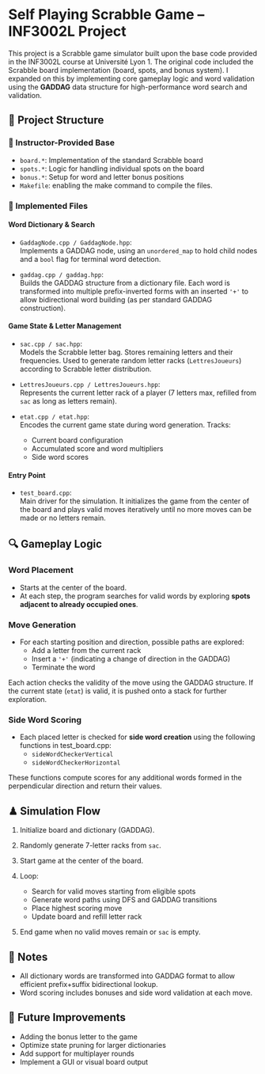 # Self Playing Scrabble Game – INF3002L Project

This project is a Scrabble game simulator built upon the base code provided in the INF3002L course at Université Lyon 1. The original code included the Scrabble board implementation (board, spots, and bonus system). I expanded on this by implementing core gameplay logic and word validation using the **GADDAG** data structure for high-performance word search and validation.

## 📁 Project Structure

### 🔹 Instructor-Provided Base
- `board.*`: Implementation of the standard Scrabble board
- `spots.*`: Logic for handling individual spots on the board
- `bonus.*`: Setup for word and letter bonus positions
- `Makefile`: enabling the make command to compile the files.

### 🔹 Implemented Files

#### Word Dictionary & Search
- `GaddagNode.cpp / GaddagNode.hpp`:  
  Implements a GADDAG node, using an `unordered_map` to hold child nodes and a `bool` flag for terminal word detection.
  
- `gaddag.cpp / gaddag.hpp`:  
  Builds the GADDAG structure from a dictionary file. Each word is transformed into multiple prefix-inverted forms with an inserted `'+'` to allow bidirectional word building (as per standard GADDAG construction).

#### Game State & Letter Management
- `sac.cpp / sac.hpp`:  
  Models the Scrabble letter bag. Stores remaining letters and their frequencies. Used to generate random letter racks (`LettresJoueurs`) according to Scrabble letter distribution.

- `LettresJoueurs.cpp / LettresJoueurs.hpp`:  
  Represents the current letter rack of a player (7 letters max, refilled from `sac` as long as letters remain).

- `etat.cpp / etat.hpp`:  
  Encodes the current game state during word generation. Tracks:
  - Current board configuration
  - Accumulated score and word multipliers
  - Side word scores

#### Entry Point
- `test_board.cpp`:  
  Main driver for the simulation. It initializes the game from the center of the board and plays valid moves iteratively until no more moves can be made or no letters remain.

## 🔍 Gameplay Logic

### Word Placement
- Starts at the center of the board.
- At each step, the program searches for valid words by exploring **spots adjacent to already occupied ones**.

### Move Generation
- For each starting position and direction, possible paths are explored:
  - Add a letter from the current rack
  - Insert a `'+'` (indicating a change of direction in the GADDAG)
  - Terminate the word

Each action checks the validity of the move using the GADDAG structure. If the current state (`etat`) is valid, it is pushed onto a stack for further exploration.

### Side Word Scoring
- Each placed letter is checked for **side word creation** using the following functions in test_board.cpp:
  - `sideWordCheckerVertical`
  - `sideWordCheckerHorizontal`

These functions compute scores for any additional words formed in the perpendicular direction and return their values.

## ♟ Simulation Flow
1. Initialize board and dictionary (GADDAG).
2. Randomly generate 7-letter racks from `sac`.
3. Start game at the center of the board.
4. Loop:
   - Search for valid moves starting from eligible spots
   - Generate word paths using DFS and GADDAG transitions
   - Place highest scoring move
   - Update board and refill letter rack

5. End game when no valid moves remain or `sac` is empty.

## 📌 Notes
- All dictionary words are transformed into GADDAG format to allow efficient prefix+suffix bidirectional lookup.
- Word scoring includes bonuses and side word validation at each move.

## 🧠 Future Improvements
- Adding the bonus letter to the game
- Optimize state pruning for larger dictionaries
- Add support for multiplayer rounds
- Implement a GUI or visual board output
